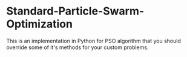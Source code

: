 # Standard-Particle-Swarm-Optimization
This is an implementation in Python for PSO algorithm that you should override some of it's methods for your custom problems.
